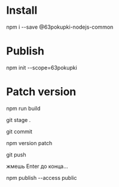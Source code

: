 # Install
npm i --save @63pokupki-nodejs-common
# Publish
npm init --scope=63pokupki


# Patch version

npm run build

git stage .

git commit

npm version patch

git push



жмешь Enter до конца...

npm publish --access public
